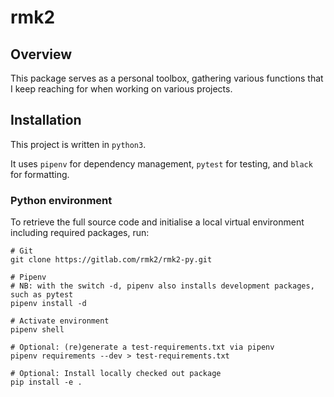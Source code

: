 # rmk2

## Overview

This package serves as a personal toolbox, gathering various functions that I keep
reaching for when working on various projects.

## Installation

This project is written in `python3`.

It uses `pipenv` for dependency management, `pytest` for testing, and `black` for formatting.

### Python environment

To retrieve the full source code and initialise a local virtual environment including
required packages, run:

```
# Git
git clone https://gitlab.com/rmk2/rmk2-py.git

# Pipenv
# NB: with the switch -d, pipenv also installs development packages, such as pytest
pipenv install -d

# Activate environment
pipenv shell

# Optional: (re)generate a test-requirements.txt via pipenv
pipenv requirements --dev > test-requirements.txt

# Optional: Install locally checked out package
pip install -e .
```
